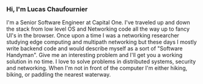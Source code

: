 ### Hi, I'm Lucas Chaufournier

I'm a Senior Software Engineer at Capital One. I've traveled up and down the stack from low level OS and Networking code all the way up to fancy UI's in the browser. Once upon a time I was a networking researcher studying edge computing and multipath networking but these days I mostly write backend code and would describe myself as a sort of "Software Handyman". Give me an interesting problem and I'll get you a working solution in no time. I love to solve problems in distributed systems, security and networking. When I'm not in front of the computer I'm either hiking, biking, or paddling the nearest waterway. 

<!--
**thelimeburner/thelimeburner** is a ✨ _special_ ✨ repository because its `README.md` (this file) appears on your GitHub profile.

Here are some ideas to get you started:

- 🔭 I’m currently working on ...
- 🌱 I’m currently learning ...
- 👯 I’m looking to collaborate on ...
- 🤔 I’m looking for help with ...
- 💬 Ask me about ...
- 📫 How to reach me: ...
- 😄 Pronouns: ...
- ⚡ Fun fact: ...
-->

